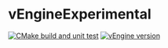 # vEngineExperimental

[![CMake build and unit test](https://github.com/vanish87/vEngineExperimental/actions/workflows/cmake.yml/badge.svg)](https://github.com/vanish87/vEngineExperimental/actions/workflows/cmake.yml)
[![vEngine version](https://img.shields.io/badge/vEngine-v0.0.1-blue.svg)](https://github.com/vanish87/vEngineExperimental)


